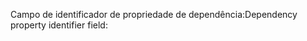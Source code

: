 <span data-ttu-id="f2583-101">Campo de identificador de propriedade de dependência:</span><span class="sxs-lookup"><span data-stu-id="f2583-101">Dependency property identifier field:</span></span>